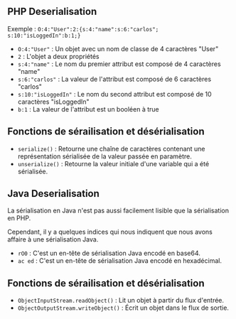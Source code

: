 ## PHP Deserialisation

Exemple : `O:4:"User":2:{s:4:"name":s:6:"carlos"; s:10:"isLoggedIn":b:1;}`

- `O:4:"User"` : Un objet avec un nom de classe de 4 caractères "User"
- `2` : L'objet a deux propriétés
- `s:4:"name"` : Le nom du premier attribut est composé de 4 caractères "name"
- `s:6:"carlos"` : La valeur de l'attribut est composé de 6 caractères "carlos"
- `s:10:"isLoggedIn"` : Le nom du second attribut est composé de 10 caractères "isLoggedIn"
- `b:1` : La valeur de l'attribut est un booléen à true

## Fonctions de sérailisation et désérialisation

- `serialize()` : Retourne une chaîne de caractères contenant une représentation sérialisée de la valeur passée en paramètre.
- `unserialize()` : Retourne la valeur initiale d'une variable qui a été sérialisée.

## Java Deserialisation

La sérialisation en Java n'est pas aussi facilement lisible que la sérialisation en PHP.

Cependant, il y a quelques indices qui nous indiquent que nous avons affaire à une sérialisation Java.

- `rO0` : C'est un en-tête de sérialisation Java encodé en base64.
- `ac ed` : C'est un en-tête de sérialisation Java encodé en hexadécimal.

## Fonctions de sérailisation et désérialisation

- `ObjectInputStream.readObject()` : Lit un objet à partir du flux d'entrée.
- `ObjectOutputStream.writeObject()` : Écrit un objet dans le flux de sortie.